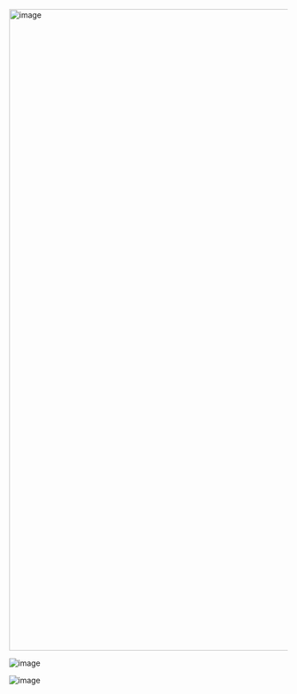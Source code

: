 <img width="1161" alt="image" src="https://github.com/user-attachments/assets/1076ec7a-b36b-4f33-ad9a-5f6131cf2402" />

![image](https://github.com/user-attachments/assets/51083a07-94e1-431b-b4fd-a3b3de640d60)


![image](https://github.com/user-attachments/assets/23116aa8-2916-42fa-8aa8-27991ac1265f)
